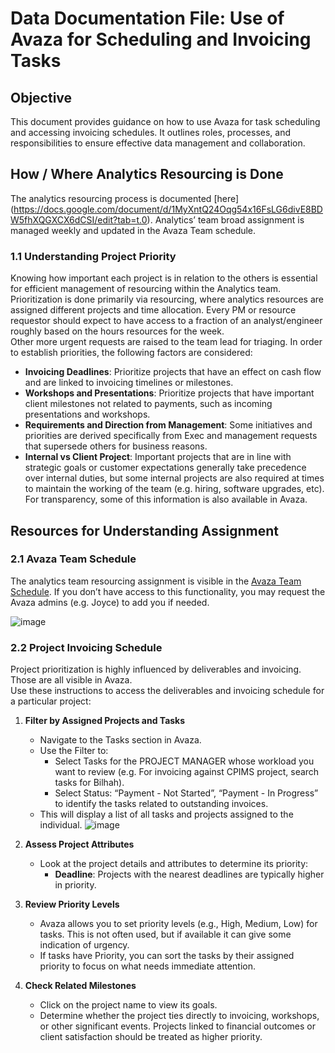 # Data Documentation File: Use of Avaza for Scheduling and Invoicing Tasks

## Objective
This document provides guidance on how to use Avaza for task scheduling and accessing invoicing schedules. It outlines roles, processes, and responsibilities to ensure effective data management and collaboration.

## How / Where Analytics Resourcing is Done
The analytics resourcing process is documented [here] (https://docs.google.com/document/d/1MyXntQ24Oqg54x16FsLG6divE8BDW5fhXQGXCX6dCSI/edit?tab=t.0). Analytics’ team broad assignment is managed weekly and updated in the Avaza Team schedule.

### 1.1 Understanding Project Priority
Knowing how important each project is in relation to the others is essential for efficient management of resourcing within the Analytics team.  
Prioritization is done primarily via resourcing, where analytics resources are assigned different projects and time allocation. Every PM or resource requestor should expect to have access to a fraction of an analyst/engineer roughly based on the hours resources for the week.  
Other more urgent requests are raised to the team lead for triaging. In order to establish priorities, the following factors are considered:

- **Invoicing Deadlines**: Prioritize projects that have an effect on cash flow and are linked to invoicing timelines or milestones.
- **Workshops and Presentations**: Prioritize projects that have important client milestones not related to payments, such as incoming presentations and workshops.
- **Requirements and Direction from Management**: Some initiatives and priorities are derived specifically from Exec and management requests that supersede others for business reasons.
- **Internal vs Client Project**: Important projects that are in line with strategic goals or customer expectations generally take precedence over internal duties, but some internal projects are also required at times to maintain the working of the team (e.g. hiring, software upgrades, etc).  
For transparency, some of this information is also available in Avaza.

## Resources for Understanding Assignment

### 2.1 Avaza Team Schedule
The analytics team resourcing assignment is visible in the [Avaza Team Schedule](https://onasystems.avaza.com/schedule). If you don’t have access to this functionality, you may request the Avaza admins (e.g. Joyce) to add you if needed.

![image](https://github.com/user-attachments/assets/94d27691-95f5-4f0b-9ae4-e1e6f372f6bf)
### 2.2 Project Invoicing Schedule
Project prioritization is highly influenced by deliverables and invoicing. Those are all visible in Avaza.  
Use these instructions to access the deliverables and invoicing schedule for a particular project:

1. **Filter by Assigned Projects and Tasks**
   - Navigate to the Tasks section in Avaza.
   - Use the Filter to:
     - Select Tasks for the PROJECT MANAGER whose workload you want to review (e.g. For invoicing against CPIMS project, search tasks for Bilhah).
     - Select Status: “Payment - Not Started”, “Payment - In Progress” to identify the tasks related to outstanding invoices.
   - This will display a list of all tasks and projects assigned to the individual.
![image](https://github.com/user-attachments/assets/ccc78379-a6c4-4319-a7ae-33798c28b5f8)
2. **Assess Project Attributes**
   - Look at the project details and attributes to determine its priority:
     - **Deadline**: Projects with the nearest deadlines are typically higher in priority.
   
3. **Review Priority Levels**
   - Avaza allows you to set priority levels (e.g., High, Medium, Low) for tasks. This is not often used, but if available it can give some indication of urgency. 
   - If tasks have Priority, you can sort the tasks by their assigned priority to focus on what needs immediate attention.

4. **Check Related Milestones**
   - Click on the project name to view its goals.
   - Determine whether the project ties directly to invoicing, workshops, or other significant events. Projects linked to financial outcomes or client satisfaction should be treated as higher priority.

